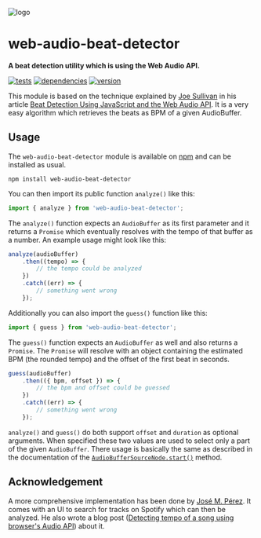![logo](https://repository-images.githubusercontent.com/61281324/6526e580-3b28-11ea-90ce-be241599f494)

# web-audio-beat-detector

**A beat detection utility which is using the Web Audio API.**

[![tests](https://img.shields.io/travis/chrisguttandin/web-audio-beat-detector/master.svg?style=flat-square)](https://travis-ci.org/chrisguttandin/web-audio-beat-detector)
[![dependencies](https://img.shields.io/david/chrisguttandin/web-audio-beat-detector.svg?style=flat-square)](https://www.npmjs.com/package/web-audio-beat-detector)
[![version](https://img.shields.io/npm/v/web-audio-beat-detector.svg?style=flat-square)](https://www.npmjs.com/package/web-audio-beat-detector)

This module is based on the technique explained by [Joe Sullivan](http://joesul.li/van/) in his
article
[Beat Detection Using JavaScript and the Web Audio API](http://joesul.li/van/beat-detection-using-web-audio/).
It is a very easy algorithm which retrieves the beats as BPM of a given AudioBuffer.

## Usage

The `web-audio-beat-detector` module is available on
[npm](https://www.npmjs.com/package/web-audio-beat-detector) and can be installed as usual.

```shell
npm install web-audio-beat-detector
```

You can then import its public function `analyze()` like this:

```js
import { analyze } from 'web-audio-beat-detector';
```

The `analyze()` function expects an `AudioBuffer` as its first parameter and it returns a `Promise`
which eventually resolves with the tempo of that buffer as a number. An example usage might look
like this:

```js
analyze(audioBuffer)
    .then((tempo) => {
        // the tempo could be analyzed
    })
    .catch((err) => {
        // something went wrong
    });
```

Additionally you can also import the `guess()` function like this:

```js
import { guess } from 'web-audio-beat-detector';
```

The `guess()` function expects an `AudioBuffer` as well and also returns a `Promise`. The `Promise`
will resolve with an object containing the estimated BPM (the rounded tempo) and the offset of the
first beat in seconds.

```js
guess(audioBuffer)
    .then(({ bpm, offset }) => {
        // the bpm and offset could be guessed
    })
    .catch((err) => {
        // something went wrong
    });
```

`analyze()` and `guess()` do both support `offset` and `duration` as optional arguments. When
specified these two values are used to select only a part of the given `AudioBuffer`. There usage
is basically the same as described in the documentation of the
[`AudioBufferSourceNode.start()`](https://webaudio.github.io/web-audio-api/#widl-AudioBufferSourceNode-start-void-double-when-double-offset-double-duration)
method.

## Acknowledgement

A more comprehensive implementation has been done by [José M. Pérez](https://jmperezperez.com). It
comes with an UI to search for tracks on Spotify which can then be analyzed. He also wrote a blog
post
([Detecting tempo of a song using browser's Audio API](https://jmperezperez.com/bpm-detection-javascript/))
about it.
